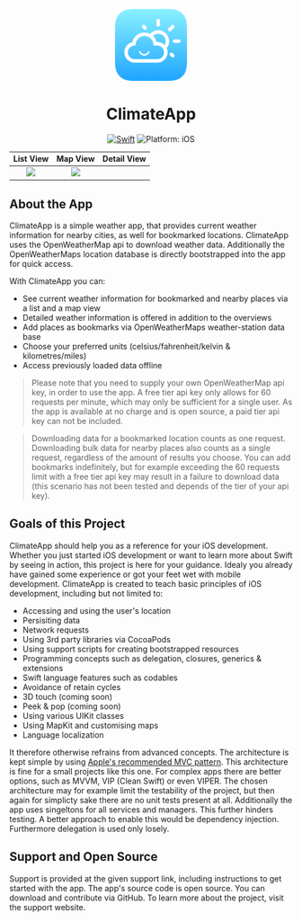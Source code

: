 <p align="center">
<img src="Resources/app_icon.png" alt="ClimateApp for iOS" height="128" width="128">
</p>

<h1 align="center">ClimateApp</h1>

<p align="center">
<a href="https://developer.apple.com/swift/"><img src="https://img.shields.io/badge/Swift-4.1-orange.svg?style=flat" alt="Swift"/></a>
<img src="https://img.shields.io/badge/Platform-iOS%209.0+-lightgrey.svg" alt="Platform: iOS">
</p>

|List View|Map View|Detail View|
|:---:|:---:|:---:|
![](https://imgur.com/a/Mb0W94Q) | ![](https://imgur.com/a/Xye69J6)
</p>

## About the App
ClimateApp is a simple weather app, that provides current weather information for nearby cities, as well for bookmarked locations. ClimateApp uses the OpenWeatherMap api to download weather data. Additionally the OpenWeatherMaps location database is directly bootstrapped into the app for quick access.

With ClimateApp you can:
- See current weather information for bookmarked and nearby places via a list and a map view
- Detailed weather information is offered in addition to the overviews
- Add places as bookmarks via OpenWeatherMaps weather-station data base
- Choose your preferred units (celsius/fahrenheit/kelvin & kilometres/miles)
- Access previously loaded data offline

> Please note that you need to supply your own OpenWeatherMap api key, in order to use the app. A free tier api key only allows for 60 requests per minute, which may only be sufficient for a single user. As the app is available at no charge and is open source, a paid tier api key can not be included. 

> Downloading data for a bookmarked location counts as one request. Downloading bulk data for nearby places also counts as a single request, regardless of the amount of results you choose. You can add bookmarks indefinitely, but for example exceeding the 60 requests limit with a free tier api key may result in a failure to download data (this scenario has not been tested and depends of the tier of your api key).

## Goals of this Project
ClimateApp should help you as a reference for your iOS development. Whether you just started iOS development or want to learn more about Swift by seeing in action, this project is here for your guidance. Idealy you already have gained some experience or got your feet wet with mobile development. ClimateApp is created to teach basic principles of iOS development, including but not limited to:
- Accessing and using the user's location
- Persisiting data
- Network requests
- Using 3rd party libraries via CocoaPods
- Using support scripts for creating bootstrapped resources
- Programming concepts such as delegation, closures, generics & extensions
- Swift language features such as codables
- Avoidance of retain cycles
- 3D touch (coming soon)
- Peek & pop (coming soon)
- Using various UIKit classes
- Using MapKit and customising maps
- Language localization

It therefore otherwise refrains from advanced concepts. The architecture is kept simple by using [Apple's recommended MVC pattern](https://developer.apple.com/library/content/documentation/General/Conceptual/DevPedia-CocoaCore/MVC.html). This architecture is fine for a small projects like this one. For complex apps there are better options, such as MVVM, VIP (Clean Swift) or even VIPER. The chosen architecture may for example limit the testability of the project, but then again for simplicty sake there are no unit tests present at all. Additionally the app uses singeltons for all services and managers. This further hinders testing. A better approach to enable this would be dependency injection. Furthermore delegation is used only losely. 

## Support and Open Source
Support is provided at the given support link, including instructions to get started with the app. The app's source code is open source. You can download and contribute via GitHub. To learn more about the project, visit the support website.

